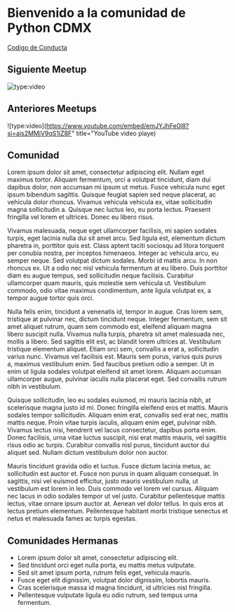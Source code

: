 # Bienvenido a la comunidad de Python CDMX

[Codigo de Conducta ](code/code.md)

## Siguiente Meetup

![type:video](https://www.youtube.com/embed/acpwiu_sfjk)

## Anteriores Meetups


![type:video](https://www.youtube.com/embed/emJYJhFe0l8?si=ais2MMjV9qS1jZ8F" title="YouTube video playe)



## Comunidad

Lorem ipsum dolor sit amet, consectetur adipiscing elit. Nullam eget maximus tortor. Aliquam fermentum, orci a volutpat tincidunt, diam dui dapibus dolor, non accumsan mi ipsum ut metus. Fusce vehicula nunc eget ipsum bibendum sagittis. Quisque feugiat sapien sed neque placerat, ac vehicula dolor rhoncus. Vivamus vehicula vehicula ex, vitae sollicitudin magna sollicitudin a. Quisque nec luctus leo, eu porta lectus. Praesent fringilla vel lorem et ultrices. Donec eu libero risus.

Vivamus malesuada, neque eget ullamcorper facilisis, mi sapien sodales turpis, eget lacinia nulla dui sit amet arcu. Sed ligula est, elementum dictum pharetra in, porttitor quis est. Class aptent taciti sociosqu ad litora torquent per conubia nostra, per inceptos himenaeos. Integer ac vehicula arcu, eu semper neque. Sed volutpat dictum sodales. Morbi id mattis arcu. In non rhoncus ex. Ut a odio nec nisl vehicula fermentum at eu libero. Duis porttitor diam eu augue tempus, sed sollicitudin neque facilisis. Curabitur ullamcorper quam mauris, quis molestie sem vehicula ut. Vestibulum commodo, odio vitae maximus condimentum, ante ligula volutpat ex, a tempor augue tortor quis orci.

Nulla felis enim, tincidunt a venenatis id, tempor in augue. Cras lorem sem, tristique at pulvinar nec, dictum tincidunt neque. Integer fermentum, sem sit amet aliquet rutrum, quam sem commodo est, eleifend aliquam magna libero suscipit nulla. Vivamus nulla turpis, pharetra sit amet malesuada nec, mollis a libero. Sed sagittis elit est, ac blandit lorem ultrices at. Vestibulum tristique elementum aliquet. Etiam orci sem, convallis a erat a, sollicitudin varius nunc. Vivamus vel facilisis est. Mauris sem purus, varius quis purus a, maximus vestibulum enim. Sed faucibus pretium odio a semper. Ut in enim ut ligula sodales volutpat eleifend sit amet lorem. Aliquam accumsan ullamcorper augue, pulvinar iaculis nulla placerat eget. Sed convallis rutrum nibh in vestibulum.

Quisque sollicitudin, leo eu sodales euismod, mi mauris lacinia nibh, at scelerisque magna justo id mi. Donec fringilla eleifend eros et mattis. Mauris sodales tempor sollicitudin. Aliquam enim erat, convallis sed erat nec, mattis mattis neque. Proin vitae turpis iaculis, aliquam enim eget, pulvinar nibh. Vivamus lectus nisi, hendrerit vel lacus consectetur, dapibus porta enim. Donec facilisis, urna vitae luctus suscipit, nisi erat mattis mauris, vel sagittis risus odio ac turpis. Curabitur convallis nisl purus, tincidunt auctor dui aliquet sed. Nullam dictum vestibulum dolor non auctor.

Mauris tincidunt gravida odio et luctus. Fusce dictum lacinia metus, ac sollicitudin est auctor et. Fusce non purus in quam aliquam consequat. In sagittis, nisi vel euismod efficitur, justo mauris vestibulum nulla, ut vestibulum est lorem in leo. Duis commodo vel lorem vel cursus. Aliquam nec lacus in odio sodales tempor ut vel justo. Curabitur pellentesque mattis lectus, vitae ornare ipsum auctor at. Aenean vel dolor tellus. In quis eros at lectus pretium elementum. Pellentesque habitant morbi tristique senectus et netus et malesuada fames ac turpis egestas.

## Comunidades Hermanas

* Lorem ipsum dolor sit amet, consectetur adipiscing elit.
* Sed tincidunt orci eget nulla porta, eu mattis metus vulputate.
* Sed sit amet ipsum porta, rutrum felis eget, vehicula mauris.
* Fusce eget elit dignissim, volutpat dolor dignissim, lobortis mauris.
* Cras scelerisque massa id magna tincidunt, id ultricies nisl fringilla.
* Pellentesque vulputate ligula eu odio rutrum, sed tempus urna fermentum.

